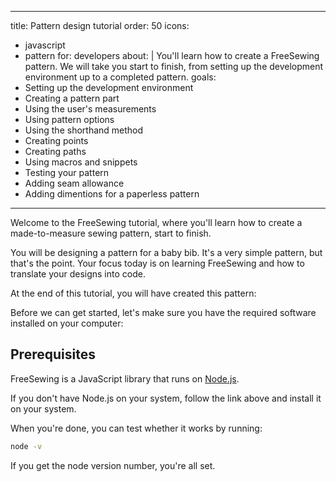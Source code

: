 ***

title: Pattern design tutorial
order: 50
icons:

*   javascript
*   pattern
    for: developers
    about: |
    You'll learn how to create a FreeSewing pattern.
    We will take you start to finish, from setting up the development environment
    up to a completed pattern.
    goals:
*   Setting up the development environment
*   Creating a pattern part
*   Using the user's measurements
*   Using pattern options
*   Using the shorthand method
*   Creating points
*   Creating paths
*   Using macros and snippets
*   Testing your pattern
*   Adding seam allowance
*   Adding dimentions for a paperless pattern

***

Welcome to the FreeSewing tutorial, where you'll learn how to create a made-to-measure
sewing pattern, start to finish.

You will be designing a pattern for a baby bib. It's a very simple pattern, but that's the point.
Your focus today is on learning FreeSewing and how to translate your designs into code.

At the end of this tutorial, you will have created this pattern:

<Example pattern="tutorial" part="bib" caption="Your end result" />

Before we can get started, let's make sure you have the required software
installed on your computer:

## Prerequisites

FreeSewing is a JavaScript library that runs on [Node.js](https://nodejs.org/).

If you don't have Node.js on your system, follow the link above and
install it on your system.

When you're done, you can test whether it works by running:

```bash
node -v
```

If you get the node version number, you're all set.
